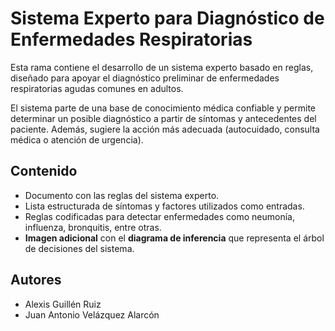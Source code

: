 # Sistema Experto para Diagnóstico de Enfermedades Respiratorias

Esta rama contiene el desarrollo de un sistema experto basado en reglas, diseñado para apoyar el diagnóstico preliminar de enfermedades respiratorias agudas comunes en adultos.

El sistema parte de una base de conocimiento médica confiable y permite determinar un posible diagnóstico a partir de síntomas y antecedentes del paciente. Además, sugiere la acción más adecuada (autocuidado, consulta médica o atención de urgencia).

## Contenido

- Documento con las reglas del sistema experto.
- Lista estructurada de síntomas y factores utilizados como entradas.
- Reglas codificadas para detectar enfermedades como neumonía, influenza, bronquitis, entre otras.
- **Imagen adicional** con el **diagrama de inferencia** que representa el árbol de decisiones del sistema.

## Autores

- Alexis Guillén Ruiz  
- Juan Antonio Velázquez Alarcón
